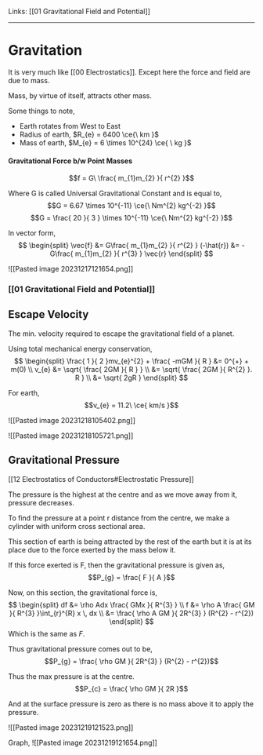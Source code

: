 Links: [[01 Gravitational Field and Potential]]
___
# Gravitation 
It is very much like [[00 Electrostatics]]. Except here the force and field are due to mass.

Mass, by virtue of itself, attracts other mass.

Some things to note,
- Earth rotates from West to East
- Radius of earth, $R_{e} = 6400 \ce{\ km }$
- Mass of earth, $M_{e} = 6 \times 10^{24} \ce{ \ kg }$

#### Gravitational Force b/w Point Masses 
$$f = G\ \frac{ m_{1}m_{2} }{ r^{2} }$$

Where G is called Universal Gravitational Constant and is equal to,
$$G = 6.67 \times 10^{-11} \ce{\ Nm^{2} kg^{-2} }$$
$$G = \frac{ 20 }{ 3 } \times 10^{-11} \ce{\ Nm^{2} kg^{-2} }$$

In vector form,
$$
\begin{split}
\vec{f} &= G\frac{ m_{1}m_{2} }{ r^{2} } (-\hat{r})
&= -G\frac{ m_{1}m_{2} }{ r^{3} } \vec{r}
\end{split}
$$

![[Pasted image 20231217121654.png]]

### [[01 Gravitational Field and Potential]]

## Escape Velocity
The min. velocity required to escape the gravitational field of a planet. 

Using total mechanical energy conservation,
$$
\begin{split}
\frac{ 1 }{ 2 }mv_{e}^{2} + \frac{ -mGM }{ R } &= 0^{+} + m(0) \\
v_{e} &= \sqrt{ \frac{ 2GM }{ R } } \\
&= \sqrt{ \frac{ 2GM }{ R^{2} }. R } \\
&= \sqrt{ 2gR }
\end{split}
$$

For earth,
$$v_{e} = 11.2\ \ce{ km/s }$$

![[Pasted image 20231218105402.png]]

![[Pasted image 20231218105721.png]]

## Gravitational Pressure
[[12 Electrostatics of Conductors#Electrostatic Pressure]]

The pressure is the highest at the centre and as we move away from it, pressure decreases. 

To find the pressure at a point r distance from the centre, we make a cylinder with uniform cross sectional area. 

This section of earth is being attracted by the rest of the earth but it is at its place due to the force exerted by the mass below it.

If this force exerted is F, then the gravitational pressure is given as,
$$P_{g} = \frac{ F }{ A }$$

Now, on this section, the gravitational force is,
$$
\begin{split}
df &= \rho Adx \frac{ GMx }{ R^{3} } \\
f &= \rho A \frac{ GM }{ R^{3} }\int_{r}^{R} x \, dx \\
&= \frac{ \rho A GM }{ 2R^{3} } (R^{2} - r^{2})
\end{split}
$$
Which is the same as $F$.

Thus gravitational pressure comes out to be,
$$P_{g} = \frac{ \rho GM }{ 2R^{3} } (R^{2} - r^{2})$$

Thus the max pressure is at the centre. 
$$P_{c} = \frac{ \rho GM }{ 2R }$$

And at the surface pressure is zero as there is no mass above it to apply the pressure.

![[Pasted image 20231219121523.png]]

Graph,
![[Pasted image 20231219121654.png]]